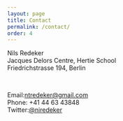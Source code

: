 ```yaml
---
layout: page
title: Contact
permalink: /contact/
order: 4
---
```


Nils Redeker <br>
Jacques Delors Centre, Hertie School <br>
Friedrichstrasse 194, Berlin <br>


&nbsp;

Email:[ntredeker@gmail.com](mailto:ntredeker@gmail.com) <br>
​Phone: +41 44 63 43848 <br>
Twitter:[@niredeker](https://twitter.com/niredeker)